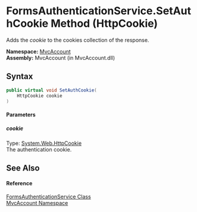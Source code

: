 FormsAuthenticationService.SetAuthCookie Method (HttpCookie)
============================================================
Adds the *cookie* to the cookies collection of the response.

**Namespace:** [MvcAccount][1]  
**Assembly:** MvcAccount (in MvcAccount.dll)

Syntax
------

```csharp
public virtual void SetAuthCookie(
	HttpCookie cookie
)
```

#### Parameters

##### *cookie*
Type: [System.Web.HttpCookie][2]  
The authentication cookie.


See Also
--------

#### Reference
[FormsAuthenticationService Class][3]  
[MvcAccount Namespace][1]  

[1]: ../README.md
[2]: http://msdn.microsoft.com/en-us/library/zw640823
[3]: README.md